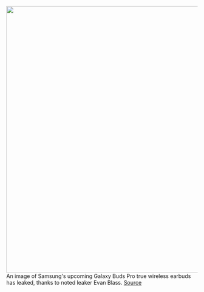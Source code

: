 <img src='https://cdn.vox-cdn.com/thumbor/r-Vz_Tl3hk1CazrJa7z70md1AMA=/220x0:3554x2160/1200x800/filters:focal(1613x773:2227x1387)/cdn.vox-cdn.com/uploads/chorus_image/image/68388282/galaxy_buds_pro.0.png' width='700px' /><br/>
An image of Samsung's upcoming Galaxy Buds Pro true wireless earbuds has leaked, thanks to noted leaker Evan Blass.
<a href='https://www.theverge.com/2020/12/2/22054757/galaxy-buds-pro-leaked-images-renders-rounded-design-case'> Source <a/>